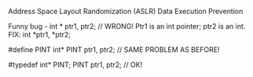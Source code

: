 Address Space Layout Randomization (ASLR)
Data Execution Prevention

Funny bug - int * ptr1, ptr2; // WRONG! Ptr1 is an int pointer; ptr2 is an int.
FIX: int *ptr1, *ptr2;

#define PINT int*
PINT ptr1, ptr2; // SAME PROBLEM AS BEFORE!

#typedef int* PINT;
PINT ptr1, ptr2; // OK!
